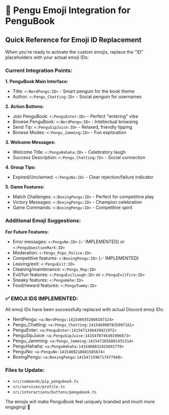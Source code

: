 # 🐧 Pengu Emoji Integration for PenguBook

## Quick Reference for Emoji ID Replacement

When you're ready to activate the custom emojis, replace the "ID" placeholders with your actual emoji IDs:

### Current Integration Points:

**1. PenguBook Main Interface:**
- Title: `<:NerdPengu:ID>` - Smart penguin for the book theme
- Author: `<:Pengu_Chatting:ID>` - Social penguin for usernames

**2. Action Buttons:**
- Join PenguBook: `<:PenguEnter:ID>` - Perfect "entering" vibe
- Browse PenguBook: `<:NerdPengu:ID>` - Intellectual browsing
- Send Tip: `<:PenguSipJuice:ID>` - Relaxed, friendly tipping
- Browse Modes: `<:Pengu_Jamming:ID>` - Fun exploration

**3. Welcome Messages:**
- Welcome Title: `<:PenguHahaha:ID>` - Celebratory laugh
- Success Description: `<:Pengu_Chatting:ID>` - Social connection

**4. Group Tips:**
- Expired/Unclaimed: `<:PenguNo:ID>` - Clear rejection/failure indicator

**5. Game Features:**
- Match Challenges: `<:BoxingPengu:ID>` - Perfect for competitive play
- Victory Messages: `<:BoxingPengu:ID>` - Champion celebration
- Game Commands: `<:BoxingPengu:ID>` - Competitive spirit

### Additional Emoji Suggestions:

**For Future Features:**
- Error messages: `<:PenguNo:ID>` (✅ IMPLEMENTED) or `<:PenguQuestionMark:ID>`
- Moderation: `<:Pengu_Popo_Police:ID>`
- Competitive features: `<:BoxingPengu:ID>` (✅ IMPLEMENTED)
- Leaving/exit: `<:PenguExit:ID>`
- Cleaning/maintenance: `<:Pengu_Mop:ID>`
- Evil/fun features: `<:PenguEvilLaugh:ID>` or `<:PenguEvilFire:ID>`
- Sneaky features: `<:PenguHehe:ID>`
- Food/reward features: `<:PenguTummy:ID>`

### ✅ EMOJI IDS IMPLEMENTED:

All emoji IDs have been successfully replaced with actual Discord emoji IDs:
- NerdPengu: `<a:NerdPengu:1415469352660107324>`
- Pengu_Chatting: `<a:Pengu_Chatting:1415469907835097161>`
- PenguEnter: `<a:PenguEnter:1415471346439421972>`
- PenguSipJuice: `<a:PenguSipJuice:1415470745491996673>`
- Pengu_Jamming: `<a:Pengu_Jamming:1415471056881455314>`
- PenguHahaha: `<a:PenguHahaha:1415468831425691770>`
- PenguNo: `<a:PenguNo:1415469218681585674>`
- BoxingPengu: `<a:BoxingPengu:1415471596717477949>`

### Files to Update:
- `src/commands/pip_pengubook.ts`
- `src/services/profile.ts` 
- `src/interactions/buttons/pengubook.ts`

The emojis will make PenguBook feel uniquely branded and much more engaging! 🎉